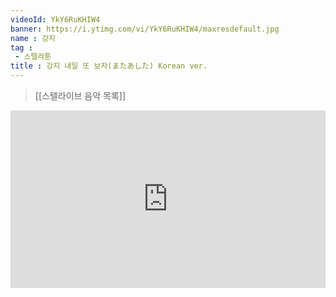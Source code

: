 ```yaml
---
videoId: YkY6RuKHIW4
banner: https://i.ytimg.com/vi/YkY6RuKHIW4/maxresdefault.jpg
name : 강지
tag : 
 - 스텔라툰
title : 강지 내일 또 보자(またあした) Korean ver.
---
```

> [[스텔라이브 음악 목록]]
<div style="position:relative;width:100%;padding-bottom:56.25%"><iframe style="width:100%;height:100%; position:absolute"  src="https://www.youtube.com/embed/YkY6RuKHIW4"  frameborder="0" allow="accelerometer; autoplay; clipboard-write; encrypted-media; gyroscope; picture-in-picture; web-share" allowfullscreen></iframe></div>